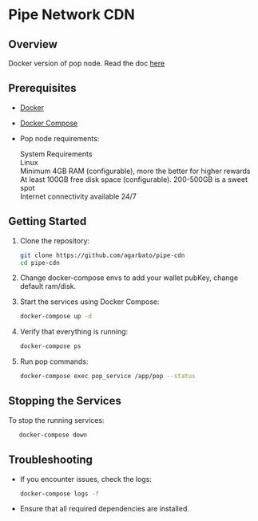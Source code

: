 # Pipe Network CDN

## Overview

Docker version of pop node.
Read the doc [here](https://docs.pipe.network/devnet-2)

## Prerequisites

- [Docker](https://docs.docker.com/get-docker/)
- [Docker Compose](https://docs.docker.com/compose/install/)
- Pop node requirements:

  System Requirements   
  Linux   
  Minimum 4GB RAM (configurable), more the better for higher rewards   
  At least 100GB free disk space (configurable). 200-500GB is a sweet spot   
  Internet connectivity available 24/7   

## Getting Started

1. Clone the repository:
   ```sh
   git clone https://github.com/agarbato/pipe-cdn
   cd pipe-cdn
   ```
2.  Change docker-compose envs to add your wallet pubKey, change default ram/disk.

3. Start the services using Docker Compose:
   ```sh
   docker-compose up -d
   ```

4. Verify that everything is running:
   ```sh
   docker-compose ps
   ```

5. Run pop commands:
   ```sh
   docker-compose exec pop_service /app/pop --status
   ```

## Stopping the Services

To stop the running services:
```sh
   docker-compose down
```

## Troubleshooting

- If you encounter issues, check the logs:
  ```sh
  docker-compose logs -f
  ```
- Ensure that all required dependencies are installed.

